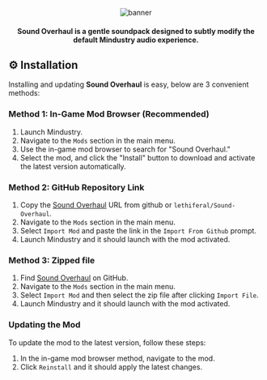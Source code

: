 <p align="center"><img src=https://i.ibb.co/ZJrZskw/banner.png" alt="banner"></p>
<h4 align="center">Sound Overhaul is a gentle soundpack designed to subtly modify the default Mindustry audio experience.</h4>

## ⚙ Installation

Installing and updating **Sound Overhaul** is easy, below are 3 convenient methods:

### Method 1: In-Game Mod Browser (Recommended)

1. Launch Mindustry.
2. Navigate to the `Mods` section in the main menu.
3. Use the in-game mod browser to search for "Sound Overhaul."
4. Select the mod, and click the "Install" button to download and activate the latest version automatically.

### Method 2: GitHub Repository Link

1. Copy the  [Sound Overhaul](https://github.com/lethiferal/Sound-Overhaul) URL from github or `lethiferal/Sound-Overhaul`.
2. Navigate to the `Mods` section in the main menu.
3. Select `Import Mod` and paste the link in the `Import From Github` prompt.
4. Launch Mindustry and it should launch with the mod activated.

### Method 3: Zipped file
1. Find [Sound Overhaul](https://github.com/lethiferal/Sound-Overhaul) on GitHub.
2. Navigate to the `Mods` section in the main menu.
3. Select `Import Mod` and then select the zip file after clicking `Import File`.
4. Launch Mindustry and it should launch with the mod activated.

### Updating the Mod

To update the mod to the latest version, follow these steps:

1. In the in-game mod browser method, navigate to the mod.
2. Click `Reinstall` and it should apply the latest changes.


